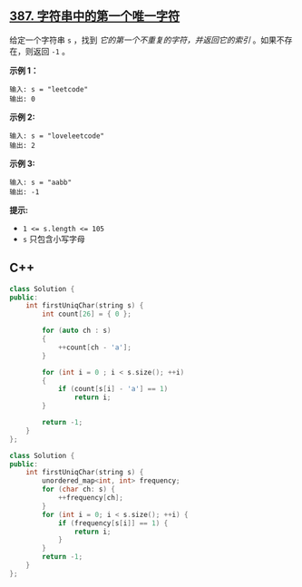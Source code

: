 ## [387. 字符串中的第一个唯一字符](https://leetcode.cn/problems/first-unique-character-in-a-string/)

给定一个字符串 `s` ，找到 *它的第一个不重复的字符，并返回它的索引* 。如果不存在，则返回 `-1` 。

**示例 1：**

```
输入: s = "leetcode"
输出: 0
```

**示例 2:**

```
输入: s = "loveleetcode"
输出: 2
```

**示例 3:**

```
输入: s = "aabb"
输出: -1
```

**提示:**

- `1 <= s.length <= 105`
- `s` 只包含小写字母

## C++

```cpp
class Solution {
public:
    int firstUniqChar(string s) {
        int count[26] = { 0 };

        for (auto ch : s)
        {
            ++count[ch - 'a'];
        }

        for (int i = 0 ; i < s.size(); ++i)
        {
            if (count[s[i] - 'a'] == 1)
                return i;
        }

        return -1;
    }
};
```

```c++
class Solution {
public:
    int firstUniqChar(string s) {
        unordered_map<int, int> frequency;
        for (char ch: s) {
            ++frequency[ch];
        }
        for (int i = 0; i < s.size(); ++i) {
            if (frequency[s[i]] == 1) {
                return i;
            }
        }
        return -1;
    }
};
```

